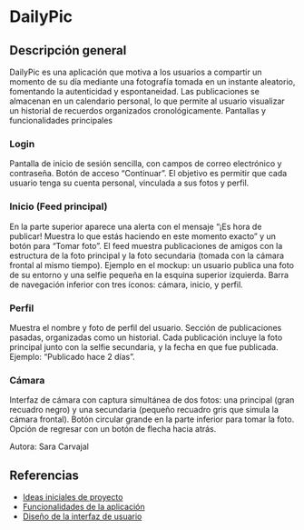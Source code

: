 # DailyPic

## Descripción general
DailyPic es una aplicación que motiva a los usuarios a compartir un momento de su día mediante una fotografía tomada en un instante aleatorio, fomentando la autenticidad y espontaneidad. Las publicaciones se almacenan en un calendario personal, lo que permite al usuario visualizar un historial de recuerdos organizados cronológicamente.
Pantallas y funcionalidades principales

### Login
Pantalla de inicio de sesión sencilla, con campos de correo electrónico y contraseña.
Botón de acceso “Continuar”.
El objetivo es permitir que cada usuario tenga su cuenta personal, vinculada a sus fotos y perfil.


### Inicio (Feed principal)
En la parte superior aparece una alerta con el mensaje “¡Es hora de publicar! Muestra lo que estás haciendo en este momento exacto” y un botón para “Tomar foto”.
El feed muestra publicaciones de amigos con la estructura de la foto principal y la foto secundaria (tomada con la cámara frontal al mismo tiempo).
Ejemplo en el mockup: un usuario publica una foto de su entorno y una selfie pequeña en la esquina superior izquierda.
Barra de navegación inferior con tres íconos: cámara, inicio, y perfil.


### Perfil
Muestra el nombre y foto de perfil del usuario.
Sección de publicaciones pasadas, organizadas como un historial.
Cada publicación incluye la foto principal junto con la selfie secundaria, y la fecha en que fue publicada.
Ejemplo: “Publicado hace 2 días”.


### Cámara
Interfaz de cámara con captura simultánea de dos fotos: una principal (gran recuadro negro) y una secundaria (pequeño recuadro gris que simula la cámara frontal).
Botón circular grande en la parte inferior para tomar la foto.
Opción de regresar con un botón de flecha hacia atrás.


Autora: Sara Carvajal

## Referencias

- [Ideas iniciales de proyecto](https://docs.google.com/document/d/1qyg-RsOTreVsprJKot3-5dzG612UDCe83wqsRlWCZi0/edit?tab=t.0)
- [Funcionalidades de la aplicación](https://bereal.com/es/)
- [Diseño de la interfaz de usuario](https://www.figma.com/proto/eTE0InXphX5qA10if5bawJ/DailyPic?node-id=1-5&p=f&t=8fneBkgtHmUSg8kN-0&scaling=scale-down&content-scaling=fixed&page-id=0%3A1)
